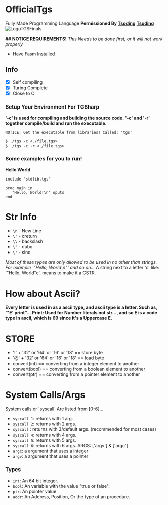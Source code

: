 # OfficialTgs
Fully Made Programming Language
**Permissioned By [Tsoding](https://gitlab.com/tsoding/)**
**[Tsoding](https://gitlab.com/tsoding/porth/-/blob/master/LICENSE)**
![LogoTGSFinals](https://user-images.githubusercontent.com/112824573/200144100-a382077c-a0a3-4ee4-8844-b3348d166939.jpg)

**## NOTICE REQUIREMENTS!**
*This Needs to be done first, or it will not work properly*

- Have Fasm Installed

## Info
- [x] Self compiling
- [x] Turing Complete
- [x] Close to C 

### Setup Your Environment For TGSharp

**'-c' is used for compiling and building the source code.**
**'-c' and '-r' together compile/build and run the executable.**

```
NOTICE: Get the executable from libraries! Called: 'tgs'

$ ./tgs -c <./file.tgs>
$ ./tgs -c -r <./file.tgs>
```

### Some examples for you to run!

**Hello World**
```
include "stdlib.tgs"

proc main in
   "Hello, World!\n" oputs
end
```

# Str Info

- `\n` - New Line
- `\r` - creturn
- `\\` - backslash
- `\"` - dubq
- `\'` - sinq

*Most of these types are only allowed to be used in no other than strings.
For example '"Hello, World\n"' and so on...*
A string next to a letter 'c' like: '"Hello, World"c', means to make it a CSTR.

# How about Ascii?

**Every letter is used in as a ascii type, and ascii type is a letter. Such as, "'E' print"... Print: Used for Number literals not str..., and so E is a code type in ascii, which is 69 since it's a Uppercase E.**

# STORE

- '!' + '32' or '64' or '16' or '18' == store byte
- '@' + '32' or '64' or '16' or '18' == load byte
- convert(int) == converting from a integer element to another
- convert(bool) == converting from a boolean element to another
- convert(ptr) == converting from a pointer element to another

# System Calls/Args

System calls or 'syscall'
Are listed from [0-6]...
- `syscall 1`: returns with 1 arg.
- `syscall 2`: returns with 2 args.
- `syscall`  : returns with 3/default args. (recommended for most cases)
- `syscall 4`: returns with 4 args.
- `syscall 5`: returns with 5 args.
- `syscall 6`: returns with 6 args.
ARGS:
['argv'] & ['argc']
- `argc`: a argument that uses a integer
- `argv`: a argument that uses a pointer


### Types

- `int`: An 64 bit integer.
- `bool`: An variable with the value "true or false".
- `ptr`: An pointer value
- `addr`: An Address, Position, Or the type of an procedure.
